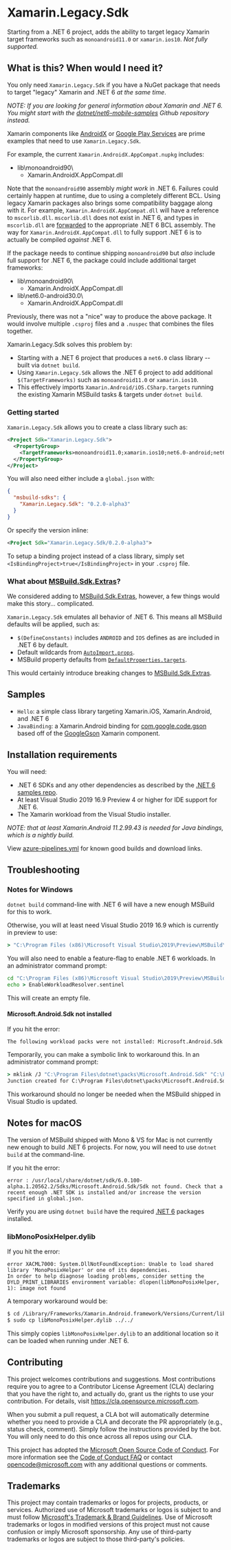 # Xamarin.Legacy.Sdk

Starting from a .NET 6 project, adds the ability to target legacy
Xamarin target frameworks such as `monoandroid11.0` or
`xamarin.ios10`. *Not fully supported.*

## What is this? When would I need it?

You only need `Xamarin.Legacy.Sdk` if you have a NuGet package that
needs to target "legacy" Xamarin and .NET 6 *at the same time*.

*NOTE: If you are looking for general information about Xamarin and
.NET 6. You might start with the [dotnet/net6-mobile-samples][net6-samples]
Github repository instead.*

Xamarin components like [AndroidX][androidx] or [Google Play
Services][gps] are prime examples that need to use
`Xamarin.Legacy.Sdk`.

For example, the current `Xamarin.AndroidX.AppCompat.nupkg` includes:

* lib\monoandroid90\
  * Xamarin.AndroidX.AppCompat.dll

Note that the `monoandroid90` assembly *might work* in .NET 6.
Failures could certainly happen at runtime, due to using a completely
different BCL. Using legacy Xamarin packages also brings some
compatibility baggage along with it. For example,
`Xamarin.AndroidX.AppCompat.dll` will have a reference to
`mscorlib.dll`. `mscorlib.dll` does not exist in .NET 6, and types in
`mscorlib.dll` are [forwarded][type-forwards] to the appropriate .NET
6 BCL assembly. The way for `Xamarin.AndroidX.AppCompat.dll` to fully
support .NET 6 is to actually be compiled *against* .NET 6.

If the package needs to continue shipping `monoandroid90` but *also*
include full support for .NET 6, the package could include additional
target frameworks:

* lib\monoandroid90\
  * Xamarin.AndroidX.AppCompat.dll
* lib\net6.0-android30.0\
  * Xamarin.AndroidX.AppCompat.dll

Previously, there was not a "nice" way to produce the above package.
It would involve multiple `.csproj` files and a `.nuspec` that
combines the files together.

Xamarin.Legacy.Sdk solves this problem by:

* Starting with a .NET 6 project that produces a `net6.0` class
  library -- built via `dotnet build`.
* Using `Xamarin.Legacy.Sdk` allows the .NET 6 project to add
  additional `$(TargetFrameworks)` such as `monoandroid11.0` or
  `xamarin.ios10`.
* This effectively imports `Xamarin.Android/iOS.CSharp.targets`
  running the existing Xamarin MSBuild tasks & targets under `dotnet
  build`.

[net6-samples]: https://github.com/dotnet/net6-mobile-samples
[androidx]: https://github.com/xamarin/AndroidX
[gps]: https://github.com/xamarin/GooglePlayServicesComponents
[type-forwards]: https://docs.microsoft.com/dotnet/standard/assembly/type-forwarding

### Getting started

`Xamarin.Legacy.Sdk` allows you to create a class library such as:

```xml
<Project Sdk="Xamarin.Legacy.Sdk">
  <PropertyGroup>
    <TargetFrameworks>monoandroid11.0;xamarin.ios10;net6.0-android;net6.0-ios</TargetFrameworks>
  </PropertyGroup>
</Project>
```

You will also need either include a `global.json` with:

```json
{
  "msbuild-sdks": {
    "Xamarin.Legacy.Sdk": "0.2.0-alpha3"
  }
}
```

Or specify the version inline:

```xml
<Project Sdk="Xamarin.Legacy.Sdk/0.2.0-alpha3">
```

To setup a binding project instead of a class library, simply set
`<IsBindingProject>true</IsBindingProject>` in your `.csproj` file.

### What about [MSBuild.Sdk.Extras][sdkextras]?

We considered adding to [MSBuild.Sdk.Extras][sdkextras], however, a few things would make this story... complicated.

`Xamarin.Legacy.Sdk` emulates all behavior of .NET 6. This means all MSBuild defaults will be applied, such as:

* `$(DefineConstants)` includes `ANDROID` and `IOS` defines as are
  included in .NET 6 by default.
* Default wildcards from [`AutoImport.props`][autoimport].
* MSBuild property defaults from
  [`DefaultProperties.targets`][defaultprops].

This would certainly introduce breaking changes to [MSBuild.Sdk.Extras][sdkextras].

[sdkextras]: https://github.com/novotnyllc/MSBuildSdkExtras
[autoimport]: https://github.com/xamarin/xamarin-android/blob/15b40af7d62e0e2003d2a009576834a71967dbb2/src/Xamarin.Android.Build.Tasks/Microsoft.Android.Sdk/Sdk/AutoImport.props
[defaultprops]: https://github.com/xamarin/xamarin-android/blob/15b40af7d62e0e2003d2a009576834a71967dbb2/src/Xamarin.Android.Build.Tasks/Microsoft.Android.Sdk/targets/Microsoft.Android.Sdk.DefaultProperties.targets

## Samples

* `Hello`: a simple class library targeting Xamarin.iOS,
  Xamarin.Android, and .NET 6
* `JavaBinding`: a Xamarin.Android binding for
  [com.google.code.gson][gson] based off of the
  [GoogleGson][xamaringson] Xamarin component.

[gson]: https://mvnrepository.com/artifact/com.google.code.gson/gson/2.8.5
[xamaringson]: https://github.com/xamarin/XamarinComponents/tree/master/Android/GoogleGson/source/GoogleGson

## Installation requirements

You will need:

* .NET 6 SDKs and any other dependencies as described by the [.NET 6
  samples repo][net6-samples].
* At least Visual Studio 2019 16.9 Preview 4 or higher for IDE support
  for .NET 6.
* The Xamarin workload from the Visual Studio installer.

*NOTE: that at least Xamarin.Android 11.2.99.43 is needed for Java
bindings, which is a nightly build.*

View [azure-pipelines.yml](azure-pipelines.yml) for known good builds
and download links.

## Troubleshooting

### Notes for Windows

`dotnet build` command-line with .NET 6 will have a new enough MSBuild for this to work.

Otherwise, you will at least need Visual Studio 2019 16.9 which is currently in preview to use:

```cmd
> "C:\Program Files (x86)\Microsoft Visual Studio\2019\Preview\MSBuild\Current\Bin\MSBuild.exe" -version
```

You will also need to enable a feature-flag to enable .NET 6 workloads. In an administrator command prompt:

```cmd
cd "C:\Program Files (x86)\Microsoft Visual Studio\2019\Preview\MSBuild\Current\Bin\SdkResolvers\Microsoft.DotNet.MSBuildSdkResolver"
echo > EnableWorkloadResolver.sentinel
```

This will create an empty file.

#### Microsoft.Android.Sdk not installed

If you hit the error:

```
The following workload packs were not installed: Microsoft.Android.Sdk
```

Temporarily, you can make a symbolic link to workaround this. In an administrator command prompt:

```cmd
> mklink /J "C:\Program Files\dotnet\packs\Microsoft.Android.Sdk" "C:\Program Files\dotnet\packs\Microsoft.Android.Sdk.win-x64"
Junction created for C:\Program Files\dotnet\packs\Microsoft.Android.Sdk <<===>> C:\Program Files\dotnet\packs\Microsoft.Android.Sdk.win-x64
```

This workaround should no longer be needed when the MSBuild shipped in Visual Studio is updated.

## Notes for macOS

The version of MSBuild shipped with Mono & VS for Mac is not currently new enough to build .NET 6 projects. For now, you will need to use `dotnet build` at the command-line.

If you hit the error:

```
error : /usr/local/share/dotnet/sdk/6.0.100-alpha.1.20562.2/Sdks/Microsoft.Android.Sdk/Sdk not found. Check that a recent enough .NET SDK is installed and/or increase the version specified in global.json.
```

Verify you are using `dotnet build` have the required [.NET 6][net6-samples] packages installed.

### libMonoPosixHelper.dylib

If you hit the error:

```
error XACML7000: System.DllNotFoundException: Unable to load shared library 'MonoPosixHelper' or one of its dependencies.
In order to help diagnose loading problems, consider setting the DYLD_PRINT_LIBRARIES environment variable: dlopen(libMonoPosixHelper, 1): image not found 
```

A temporary workaround would be:

```bash
$ cd /Library/Frameworks/Xamarin.Android.framework/Versions/Current/lib/xbuild/Xamarin/Android/lib/host-Darwin/
$ sudo cp libMonoPosixHelper.dylib ../../
```

This simply copies `libMonoPosixHelper.dylib` to an additional location so it can be loaded when running under .NET 6.

## Contributing

This project welcomes contributions and suggestions.  Most contributions require you to agree to a
Contributor License Agreement (CLA) declaring that you have the right to, and actually do, grant us
the rights to use your contribution. For details, visit https://cla.opensource.microsoft.com.

When you submit a pull request, a CLA bot will automatically determine whether you need to provide
a CLA and decorate the PR appropriately (e.g., status check, comment). Simply follow the instructions
provided by the bot. You will only need to do this once across all repos using our CLA.

This project has adopted the [Microsoft Open Source Code of Conduct](https://opensource.microsoft.com/codeofconduct/).
For more information see the [Code of Conduct FAQ](https://opensource.microsoft.com/codeofconduct/faq/) or
contact [opencode@microsoft.com](mailto:opencode@microsoft.com) with any additional questions or comments.

## Trademarks

This project may contain trademarks or logos for projects, products, or services. Authorized use of Microsoft 
trademarks or logos is subject to and must follow 
[Microsoft's Trademark & Brand Guidelines](https://www.microsoft.com/en-us/legal/intellectualproperty/trademarks/usage/general).
Use of Microsoft trademarks or logos in modified versions of this project must not cause confusion or imply Microsoft sponsorship.
Any use of third-party trademarks or logos are subject to those third-party's policies.
